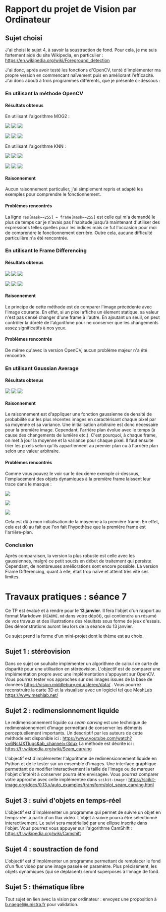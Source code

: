 # Rapport du projet de Vision par Ordinateur

## **Sujet choisi**

J'ai choisi le sujet 4, à savoir la soustraction de fond.
Pour cela, je me suis fortement aidé du site Wikipedia, en particulier :
https://en.wikipedia.org/wiki/Foreground_detection

J'ai donc, après avoir testé les fonctions d'OpenCV, tenté d'implémenter ma propre version en commencant naïvement puis en améliorant l'efficacité.
J'ai donc abouti à trois programmes différents, que je présente ci-dessous :
### **En utilisant la méthode OpenCV**

#### **Résultats obtenus**

En utilisant l'algorithme MOG2 :

![](RapportImages/openCV_Frame_MOG2_1.jpg)
![](RapportImages/openCV_Mask_MOG2_1.jpg)
![](RapportImages/openCV_Res_MOG2_1.jpg)

![](RapportImages/openCV_Frame_MOG2_2.jpg)
![](RapportImages/openCV_Mask_MOG2_2.jpg)
![](RapportImages/openCV_Res_MOG2_2.jpg)

En utilisant l'algorithme KNN :

![](RapportImages/openCV_Frame_KNN_1.jpg)
![](RapportImages/openCV_Mask_KNN_1.jpg)
![](RapportImages/openCV_Res_KNN_1.jpg)

![](RapportImages/openCV_Frame_KNN_2.jpg)
![](RapportImages/openCV_Mask_KNN_2.jpg)
![](RapportImages/openCV_Res_KNN_2.jpg)
#### **Raisonnement**

Aucun raisonnement particulier, j'ai simplement repris et adapté les exemples pour comprendre le fonctionnement.
#### **Problèmes rencontrés**

La ligne `res[mask==255] = frame[mask==255]` est celle qui m'a demandé le plus de temps car je n'avais pas l'habitude jusqu'à maintenant d'utiliser des expressions telles quelles pour les indices mais ce fut l'occasion pour moi de comprendre le fonctionnement derrière.
Outre cela, aucune difficulté particulière n'a été rencontrée.

### **En utilisant le Frame Differencing**

#### **Résultats obtenus**

![](RapportImages/frameDifferencing_Frame_1.jpg)
![](RapportImages/frameDifferencing_Mask_1.jpg)
![](RapportImages/frameDifferencing_Res_1.jpg)

![](RapportImages/frameDifferencing_Frame_2.jpg)
![](RapportImages/frameDifferencing_Mask_2.jpg)
![](RapportImages/frameDifferencing_Res_2.jpg)

#### **Raisonnement**

Le principe de cette méthode est de comparer l'image précédente avec l'image courante. En effet, si un pixel affiche un élement statique, sa valeur n'est pas censé changer d'une frame à l'autre. En ajoutant un seuil, on peut contrôler la dûreté de l'algorithme pour ne conserver que les changements assez significatifs à nos yeux.

#### **Problèmes rencontrés**

De même qu'avec la version OpenCV, aucun problème majeur n'a été rencontré.

### **En utilisant Gaussian Average**

#### **Résultats obtenus**

![](RapportImages/gaussianAverage_Frame_2.jpg)
![](RapportImages/gaussianAverage_Mask_2.jpg)
![](RapportImages/gaussianAverage_Res_2.jpg)

#### **Raisonnement**

Le raisonnement est d'appliquer une fonction gaussienne de densité de probabilité sur les plus récentes images en caractérisant chaque pixel par sa moyenne et sa variance. Une initialisation arbitraire est donc nécessaire pour la première image.
Cependant, l'arrière plan évolue avec le temps (à cause des changements de lumière etc.). C'est pourquoi, à chaque frame, on met à jour la moyenne et la variance pour chaque pixel.
Il faut ensuite trier les pixels selon qu'ils appartiennent au premier plan ou à l'arrière plan selon une valeur arbitraire.

#### **Problèmes rencontrés**

Comme vous pouvez le voir sur le deuxième exemple ci-dessous, l'emplacement des objets dynamiques à la première frame laissent leur trace dans le masque :

![](RapportImages/gaussianAverage_Frame_1.jpg)

![](RapportImages/gaussianAverage_Mask_1.jpg)

![](RapportImages/gaussianAverage_Res_1.jpg)

Cela est dû à mon initialisation de la moyenne à la première frame.
En effet, cela est dû au fait que l'on fait l'hypothèse que la première frame est l'arrière-plan.

### **Conclusion**
Après comparaison, la version la plus robuste est celle avec les gaussiennes, malgré ce petit soucis en début de traitement qui persiste. Cependant, de nombreuses améliorations sont encore possible. La version Frame Differencing, quant à elle, était trop naïve et atteint très vite ses limites.




# Travaux pratiques : séance 7

Ce TP est évalué et à rendre pour le **13 janvier**. Il fera l'objet d'un rapport au format Markdown (`README.md` dans votre dépôt), qui contiendra un résumé de vos travaux et des illustrations des résultats sous forme de jeux d'essais.
Des démonstrations auront lieu lors de la séance du 13 janvier.

Ce sujet prend la forme d'un mini-projet dont le thème est au choix.

## Sujet 1 : stéréovision

Dans ce sujet on souhaite implémenter un algorithme de calcul de carte de disparité pour une utilisation en stéréovision.
L'objectif est de comparer une implémentation propre avec une implémentation s'appuyant sur OpenCV. Vous pourrez tester vos approches sur des images issues de la base de données https://vision.middlebury.edu/stereo/data/ . Vous pourrez reconstruire la carte 3D et la visualiser avec un logiciel tel que MeshLab https://www.meshlab.net/


## Sujet 2 : redimensionnement liquide

Le redimensionnement liquide ou *seam carving* est une technique de redimensionnement d'image permettant de conserver les éléments perceptuellement importants. 
Un descriptif par les auteurs de cette méthode est disponible ici : https://www.youtube.com/watch?v=6NcIJXTlugc&ab_channel=r3dux
La méthode est décrite ici : https://fr.wikipedia.org/wiki/Seam_carving

L'objectif est d'implémenter l'algorithme de redimensionnement liquide en Python et de le tester sur un ensemble d'images. Une interface graphique permettant de modifier interactivement la taille de l'image ou de marquer l'objet d'intérêt à conserver pourra être envisagée.
Vous pourrez comparer votre approche avec celle implémentée dans `scikit-image` : https://scikit-image.org/docs/0.13.x/auto_examples/transform/plot_seam_carving.html

## Sujet 3 : suivi d'objets en temps-réel

L'objectif est d'implémenter un programme qui permet de suivre un objet en temps-réel à partir d'un flux vidéo.
L'objet à suivre pourra être sélectionné interactivement. Le suivi sera matérialisé par une ellipse inscrite dans l'objet. Vous pourrez vous appuyer sur l'algorithme CamShift : https://fr.wikipedia.org/wiki/Camshift 

## Sujet 4 : soustraction de fond

L'objectif est d'implémenter un programme permettant de remplacer le fond d'un flux vidéo par une image passée en paramètre. Plus précisément, les objets dynamiques (qui se déplacent) seront superposés à l'image de fond.

## Sujet 5 : thématique libre

Tout sujet en lien avec la vision par ordinateur : envoyez une proposition à b.naegel@unistra.fr pour validation.